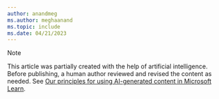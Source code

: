 ```yaml
---
author: anandmeg
ms.author: meghaanand
ms.topic: include
ms.date: 04/21/2023
---
```


> [!NOTE]
> This article was partially created with the help of artificial intelligence. Before publishing, a human author reviewed and revised the content as needed. See [Our principles for using AI-generated content in Microsoft Learn](https://aka.ms/ai-content-principles).
